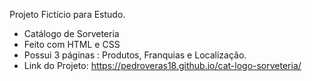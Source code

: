 Projeto Fictício para Estudo.
- Catálogo de Sorveteria
- Feito com HTML e CSS
- Possui 3 páginas : Produtos, Franquias e Localização.
- Link do Projeto: https://pedroveras18.github.io/cat-logo-sorveteria/
